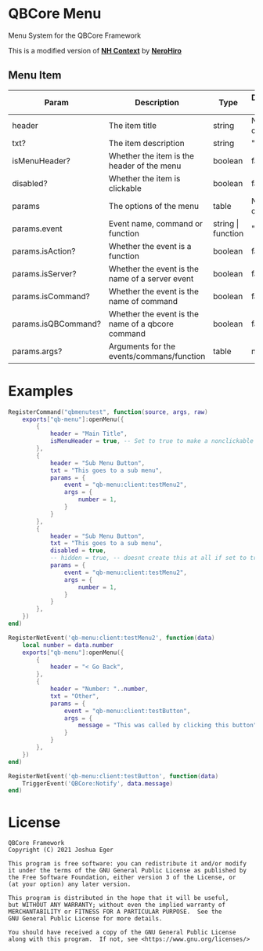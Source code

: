 # QBCore Menu
Menu System for the QBCore Framework

This is a modified version of **[NH Context](https://forum.cfx.re/t/no-longer-supported-standalone-nerohiro-s-context-menu-dynamic-event-firing-menu/2564083)** by **[NeroHiro](https://github.com/nerohiro)**

## Menu Item

| Param | Description | Type | Default value |
| ----- | ----------- | ---- | ------- |
| header| The item title | string | No default |
| txt? | The item description | string | "" |
| isMenuHeader? | Whether the item is the header of the menu | boolean | false |
| disabled? | Whether the item is clickable | boolean | false |
| params | The options of the menu | table | No default |
| params.event | Event name, command or function | string \| function | "" |
| params.isAction? | Whether the event is a function | boolean | false |
| params.isServer? | Whether the event is the name of a server event | boolean | false |
| params.isCommand? | Whether the event is the name of command | boolean | false |
| params.isQBCommand? | Whether the event is the name of a qbcore command | boolean | false |
| params.args? | Arguments for the events/commans/function | table | nil |


# Examples

```LUA
RegisterCommand("qbmenutest", function(source, args, raw)
    exports["qb-menu"]:openMenu({
        {
            header = "Main Title",
            isMenuHeader = true, -- Set to true to make a nonclickable title
        },
        {
            header = "Sub Menu Button",
            txt = "This goes to a sub menu",
            params = {
                event = "qb-menu:client:testMenu2",
                args = {
                    number = 1,
                }
            }
        },
        {
            header = "Sub Menu Button",
            txt = "This goes to a sub menu",
            disabled = true,
            -- hidden = true, -- doesnt create this at all if set to true
            params = {
                event = "qb-menu:client:testMenu2",
                args = {
                    number = 1,
                }
            }
        },
    })
end)
```
```LUA
RegisterNetEvent('qb-menu:client:testMenu2', function(data)
    local number = data.number
    exports["qb-menu"]:openMenu({
        {
            header = "< Go Back",
        },
        {
            header = "Number: "..number,
            txt = "Other",
            params = {
                event = "qb-menu:client:testButton",
                args = {
                    message = "This was called by clicking this button"
                }
            }
        },
    })
end)
```
```LUA
RegisterNetEvent('qb-menu:client:testButton', function(data)
    TriggerEvent('QBCore:Notify', data.message)
end)
```

# License

    QBCore Framework
    Copyright (C) 2021 Joshua Eger

    This program is free software: you can redistribute it and/or modify
    it under the terms of the GNU General Public License as published by
    the Free Software Foundation, either version 3 of the License, or
    (at your option) any later version.

    This program is distributed in the hope that it will be useful,
    but WITHOUT ANY WARRANTY; without even the implied warranty of
    MERCHANTABILITY or FITNESS FOR A PARTICULAR PURPOSE.  See the
    GNU General Public License for more details.

    You should have received a copy of the GNU General Public License
    along with this program.  If not, see <https://www.gnu.org/licenses/>
